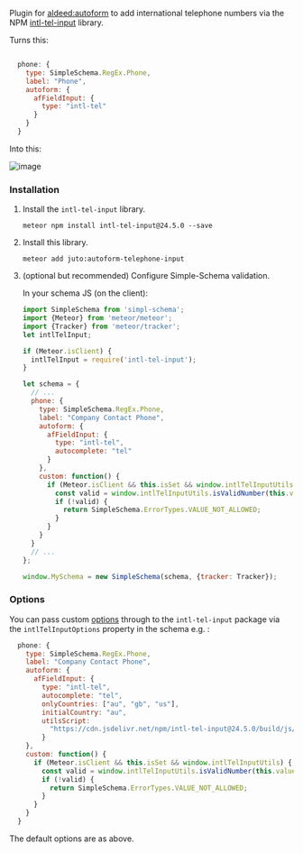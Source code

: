 Plugin for [aldeed:autoform](https://github.com/aldeed/meteor-autoform) to add international telephone numbers 
via the NPM [intl-tel-input](https://www.npmjs.com/package/intl-tel-input) library.

Turns this:

```js

  phone: {
    type: SimpleSchema.RegEx.Phone,
    label: "Phone",
    autoform: {
      afFieldInput: {
        type: "intl-tel"
      }
    }
  }

```

Into this:

![image](https://raw.github.com/jackocnr/intl-tel-input/master/screenshots/vanilla2.png)

### Installation

1. Install the `intl-tel-input` library.

    ```
    meteor npm install intl-tel-input@24.5.0 --save
    ```

2. Install this library.

    ```
    meteor add juto:autoform-telephone-input
    ```

3. (optional but recommended) Configure Simple-Schema validation.

    In your schema JS (on the client):
    
    ```js
    import SimpleSchema from 'simpl-schema';
    import {Meteor} from 'meteor/meteor';
    import {Tracker} from 'meteor/tracker';
    let intlTelInput;
    
    if (Meteor.isClient) {
      intlTelInput = require('intl-tel-input');
    }

    let schema = {
      // ...
      phone: {
        type: SimpleSchema.RegEx.Phone,
        label: "Company Contact Phone",
        autoform: {
          afFieldInput: {
            type: "intl-tel",
            autocomplete: "tel"
          }
        },
        custom: function() {
          if (Meteor.isClient && this.isSet && window.intlTelInputUtils) {
            const valid = window.intlTelInputUtils.isValidNumber(this.value);
            if (!valid) {
              return SimpleSchema.ErrorTypes.VALUE_NOT_ALLOWED;
            }
          } 
        }
      }
      // ...
    };
 
    window.MySchema = new SimpleSchema(schema, {tracker: Tracker});
    ```

### Options

You can pass custom [options](https://github.com/jackocnr/intl-tel-input#options) through to the `intl-tel-input` package via the `intlTelInputOptions` property in the schema e.g. :

```js
  phone: {
    type: SimpleSchema.RegEx.Phone,
    label: "Company Contact Phone",
    autoform: {
      afFieldInput: {
        type: "intl-tel",
        autocomplete: "tel",
        onlyCountries: ["au", "gb", "us"],
        initialCountry: "au",
        utilsScript:
          "https://cdn.jsdelivr.net/npm/intl-tel-input@24.5.0/build/js/utils.js",
        }
    },
    custom: function() {
      if (Meteor.isClient && this.isSet && window.intlTelInputUtils) {
        const valid = window.intlTelInputUtils.isValidNumber(this.value);
        if (!valid) {
          return SimpleSchema.ErrorTypes.VALUE_NOT_ALLOWED;
        }
      } 
    }
  }
```

The default options are as above.
